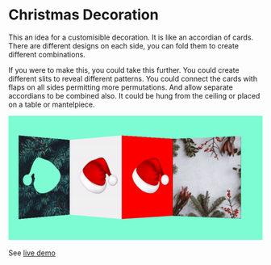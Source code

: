 # Christmas Decoration

This an idea for a customisible decoration. It is like an accordian of cards. There are different designs on each side, you can fold them to create different combinations.

If you were to make this, you could take this further. You could create different slits to reveal different patterns. You could connect the cards with flaps on all sides permitting more permutations. And allow separate accordians to be combined also. It could be hung from the ceiling or placed on a table or mantelpiece.

![demo](img/demo.gif)

See [live demo](https://codepen.io/robjoeol/full/WNojGdm)
